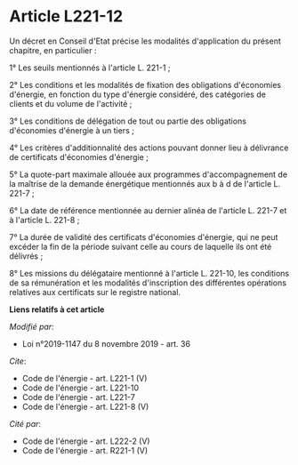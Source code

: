 # Article L221-12

Un décret en Conseil d'Etat précise les modalités d'application du présent chapitre, en particulier :

1° Les seuils mentionnés à l'article L. 221-1 ;

2° Les conditions et les modalités de fixation des obligations d'économies d'énergie, en fonction du type d'énergie
considéré, des catégories de clients et du volume de l'activité ;

3° Les conditions de délégation de tout ou partie des obligations d'économies d'énergie à un tiers ;

4° Les critères d'additionnalité des actions pouvant donner lieu à délivrance de certificats d'économies d'énergie ;

5° La quote-part maximale allouée aux programmes d'accompagnement de la maîtrise de la demande énergétique mentionnés aux b à
d de l'article L. 221-7 ;

6° La date de référence mentionnée au dernier alinéa de l'article L. 221-7 et à l'article L. 221-8 ;

7° La durée de validité des certificats d'économies d'énergie, qui ne peut excéder la fin de la période suivant celle au
cours de laquelle ils ont été délivrés ;

8° Les missions du délégataire mentionné à l'article L. 221-10, les conditions de sa rémunération et les modalités
d'inscription des différentes opérations relatives aux certificats sur le registre national.

**Liens relatifs à cet article**

_Modifié par_:

  - Loi n°2019-1147 du 8 novembre 2019 - art. 36

_Cite_:

  - Code de l'énergie - art. L221-1 (V)
  - Code de l'énergie - art. L221-10
  - Code de l'énergie - art. L221-7
  - Code de l'énergie - art. L221-8 (V)

_Cité par_:

  - Code de l'énergie - art. L222-2 (V)
  - Code de l'énergie - art. R221-1 (V)
